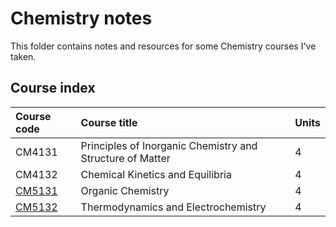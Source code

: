 # Chemistry notes
This folder contains notes and resources for some Chemistry courses I've taken.

## Course index
| Course code | Course title | Units | 
| :---- | :-------- | :---- 
| CM4131 | Principles of Inorganic Chemistry and Structure of Matter | 4 | 
| CM4132 | Chemical Kinetics and Equilibria | 4 |
| [CM5131](CM5131/) | Organic Chemistry | 4 |
| [CM5132](CM5132/) | Thermodynamics and Electrochemistry | 4 |
